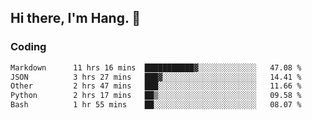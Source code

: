 ## Hi there, I'm Hang. 👋

### Coding

<!--START_SECTION:waka-->

```txt
Markdown      11 hrs 16 mins  ███████████▓░░░░░░░░░░░░░   47.08 %
JSON          3 hrs 27 mins   ███▓░░░░░░░░░░░░░░░░░░░░░   14.41 %
Other         2 hrs 47 mins   ███░░░░░░░░░░░░░░░░░░░░░░   11.66 %
Python        2 hrs 17 mins   ██▒░░░░░░░░░░░░░░░░░░░░░░   09.58 %
Bash          1 hr 55 mins    ██░░░░░░░░░░░░░░░░░░░░░░░   08.07 %
```

<!--END_SECTION:waka-->
